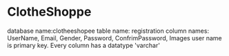 # ClotheShoppe

database name:clotheeshopee
table name: registration
column names: UserName, Email, Gender,	Password,	ConfrimPassword,	Images
user name is primary key. Every column has a datatype 'varchar'
